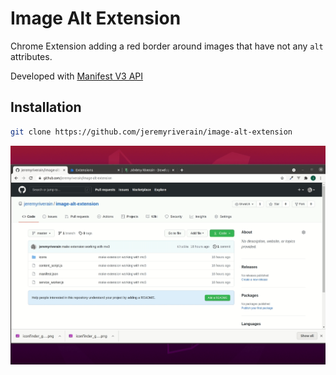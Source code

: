 # Image Alt Extension

Chrome Extension adding a red border around images that have not any `alt` attributes.

Developed with [Manifest V3 API](https://developer.chrome.com/docs/extensions/mv3/intro/)

## Installation

```bash
git clone https://github.com/jeremyriverain/image-alt-extension
```

![Installation et usage](usage.gif)